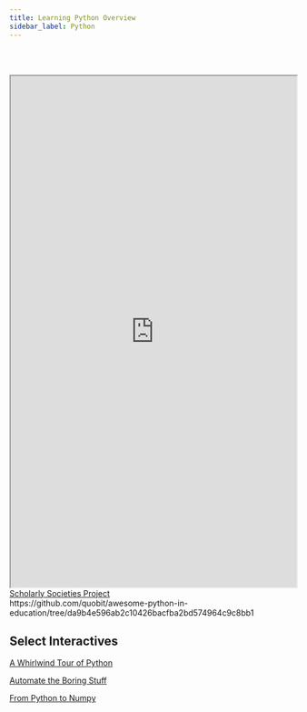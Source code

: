 ```yaml
---
title: Learning Python Overview
sidebar_label: Python
---
```


<br></br>
<iframe src="https://www.references.net/societies#aswift_1" width="100%" height="900" title="CSS Stacking, Absolute 1"></iframe>
<figcaption><a href = "https://www.references.net/societies/">Scholarly Societies Project</a></figcaption>
https://github.com/quobit/awesome-python-in-education/tree/da9b4e596ab2c10426bacfba2bd574964c9c8bb1

## Select Interactives

[A Whirlwind Tour of Python](https://jakevdp.github.io/WhirlwindTourOfPython/)

[Automate the Boring Stuff](https://automatetheboringstuff.com/)

[From Python to Numpy](https://www.labri.fr/perso/nrougier/from-python-to-numpy/)
